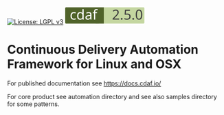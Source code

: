 [![License: LGPL v3](https://img.shields.io/badge/License-LGPL%20v3-blue.svg)](https://www.gnu.org/licenses/lgpl-3.0)
[![cdaf version](automation/badge.svg)](http://cdaf.io)

# Continuous Delivery Automation Framework for Linux and OSX

For published documentation see https://docs.cdaf.io/

For core product see automation directory and see also samples directory for some patterns.


